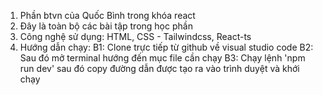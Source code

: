 1. Phần btvn của Quốc Bình trong khóa react
2. Đây là toàn bộ các bài tập trong học phần 
3. Công nghệ sử dụng: HTML, CSS - Tailwindcss, React-ts
4. Hướng dẫn chạy: 
B1: Clone trực tiếp từ github về visual studio code
B2: Sau đó mở terminal hướng đến mục file cần chạy
B3: Chạy lệnh  'npm run dev' sau đó copy đường dẫn được tạo ra vào trình duyệt và khới chạy
